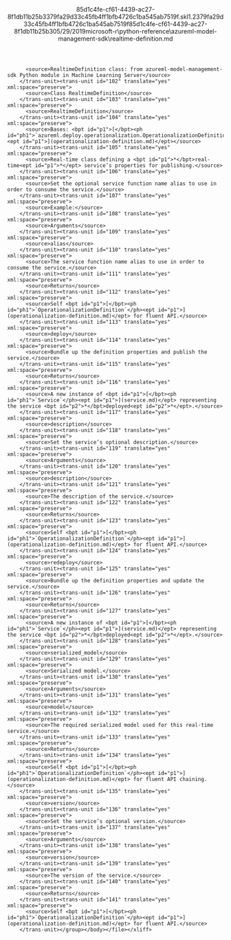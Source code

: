 <?xml version="1.0"?><xliff version="1.2" xmlns="urn:oasis:names:tc:xliff:document:1.2" xmlns:xsi="http://www.w3.org/2001/XMLSchema-instance" xsi:schemaLocation="urn:oasis:names:tc:xliff:document:1.2 xliff-core-1.2-transitional.xsd"><file datatype="xml" original="realtime-definition.md" source-language="en-US" target-language="en-US"><header><tool tool-id="mdxliff" tool-name="mdxliff" tool-version="1.0-8ab897d" tool-company="Microsoft" /><xliffext:skl_file_name xmlns:xliffext="urn:microsoft:content:schema:xliffextensions">85d1c4fe-cf61-4439-ac27-8f1db11b25b3379fa29d33c45fb4ff1bfb4726c1ba545ab7519f.skl</xliffext:skl_file_name><xliffext:version xmlns:xliffext="urn:microsoft:content:schema:xliffextensions">1.2</xliffext:version><xliffext:ms.openlocfilehash xmlns:xliffext="urn:microsoft:content:schema:xliffextensions">379fa29d33c45fb4ff1bfb4726c1ba545ab7519f</xliffext:ms.openlocfilehash><xliffext:ms.sourcegitcommit xmlns:xliffext="urn:microsoft:content:schema:xliffextensions">85d1c4fe-cf61-4439-ac27-8f1db11b25b3</xliffext:ms.sourcegitcommit><xliffext:ms.lasthandoff xmlns:xliffext="urn:microsoft:content:schema:xliffextensions">05/29/2019</xliffext:ms.lasthandoff><xliffext:ms.openlocfilepath xmlns:xliffext="urn:microsoft:content:schema:xliffextensions">microsoft-r\python-reference\azureml-model-management-sdk\realtime-definition.md</xliffext:ms.openlocfilepath></header><body><group id="content" extype="content"><trans-unit id="101" translate="yes" xml:space="preserve" restype="x-metadata">
          <source>RealtimeDefinition class: from azureml-model-management-sdk Python module in Machine Learning Server</source>
        </trans-unit><trans-unit id="102" translate="yes" xml:space="preserve">
          <source>Class RealtimeDefinition</source>
        </trans-unit><trans-unit id="103" translate="yes" xml:space="preserve">
          <source>RealtimeDefinition</source>
        </trans-unit><trans-unit id="104" translate="yes" xml:space="preserve">
          <source>Bases: <bpt id="p1">[</bpt><ph id="ph1">`azureml.deploy.operationalization.OperationalizationDefinition`</ph><ept id="p1">](operationalization-definition.md)</ept></source>
        </trans-unit><trans-unit id="105" translate="yes" xml:space="preserve">
          <source>Real-time class defining a <bpt id="p1">*</bpt>real-time<ept id="p1">*</ept> service’s properties for publishing.</source>
        </trans-unit><trans-unit id="106" translate="yes" xml:space="preserve">
          <source>Set the optional service function name alias to use in order to consume the service.</source>
        </trans-unit><trans-unit id="107" translate="yes" xml:space="preserve">
          <source>Example:</source>
        </trans-unit><trans-unit id="108" translate="yes" xml:space="preserve">
          <source>Arguments</source>
        </trans-unit><trans-unit id="109" translate="yes" xml:space="preserve">
          <source>alias</source>
        </trans-unit><trans-unit id="110" translate="yes" xml:space="preserve">
          <source>The service function name alias to use in order to consume the service.</source>
        </trans-unit><trans-unit id="111" translate="yes" xml:space="preserve">
          <source>Returns</source>
        </trans-unit><trans-unit id="112" translate="yes" xml:space="preserve">
          <source>Self <bpt id="p1">[</bpt><ph id="ph1">`OperationalizationDefinition`</ph><ept id="p1">](operationalization-definition.md)</ept> for fluent API.</source>
        </trans-unit><trans-unit id="113" translate="yes" xml:space="preserve">
          <source>deploy</source>
        </trans-unit><trans-unit id="114" translate="yes" xml:space="preserve">
          <source>Bundle up the definition properties and publish the service.</source>
        </trans-unit><trans-unit id="115" translate="yes" xml:space="preserve">
          <source>Returns</source>
        </trans-unit><trans-unit id="116" translate="yes" xml:space="preserve">
          <source>A new instance of <bpt id="p1">[</bpt><ph id="ph1">`Service`</ph><ept id="p1">](service.md)</ept> representing the service <bpt id="p2">*</bpt>deployed<ept id="p2">*</ept>.</source>
        </trans-unit><trans-unit id="117" translate="yes" xml:space="preserve">
          <source>description</source>
        </trans-unit><trans-unit id="118" translate="yes" xml:space="preserve">
          <source>Set the service’s optional description.</source>
        </trans-unit><trans-unit id="119" translate="yes" xml:space="preserve">
          <source>Arguments</source>
        </trans-unit><trans-unit id="120" translate="yes" xml:space="preserve">
          <source>description</source>
        </trans-unit><trans-unit id="121" translate="yes" xml:space="preserve">
          <source>The description of the service.</source>
        </trans-unit><trans-unit id="122" translate="yes" xml:space="preserve">
          <source>Returns</source>
        </trans-unit><trans-unit id="123" translate="yes" xml:space="preserve">
          <source>Self <bpt id="p1">[</bpt><ph id="ph1">`OperationalizationDefinition`</ph><ept id="p1">](operationalization-definition.md)</ept> for fluent API.</source>
        </trans-unit><trans-unit id="124" translate="yes" xml:space="preserve">
          <source>redeploy</source>
        </trans-unit><trans-unit id="125" translate="yes" xml:space="preserve">
          <source>Bundle up the definition properties and update the service.</source>
        </trans-unit><trans-unit id="126" translate="yes" xml:space="preserve">
          <source>Returns</source>
        </trans-unit><trans-unit id="127" translate="yes" xml:space="preserve">
          <source>A new instance of <bpt id="p1">[</bpt><ph id="ph1">`Service`</ph><ept id="p1">](service.md)</ept> representing the service <bpt id="p2">*</bpt>deployed<ept id="p2">*</ept>.</source>
        </trans-unit><trans-unit id="128" translate="yes" xml:space="preserve">
          <source>serialized_model</source>
        </trans-unit><trans-unit id="129" translate="yes" xml:space="preserve">
          <source>Serialized model.</source>
        </trans-unit><trans-unit id="130" translate="yes" xml:space="preserve">
          <source>Arguments</source>
        </trans-unit><trans-unit id="131" translate="yes" xml:space="preserve">
          <source>model</source>
        </trans-unit><trans-unit id="132" translate="yes" xml:space="preserve">
          <source>The required serialized model used for this real-time service.</source>
        </trans-unit><trans-unit id="133" translate="yes" xml:space="preserve">
          <source>Returns</source>
        </trans-unit><trans-unit id="134" translate="yes" xml:space="preserve">
          <source>Self <bpt id="p1">[</bpt><ph id="ph1">`OperationalizationDefinition`</ph><ept id="p1">](operationalization-definition.md)</ept> for fluent API chaining.</source>
        </trans-unit><trans-unit id="135" translate="yes" xml:space="preserve">
          <source>version</source>
        </trans-unit><trans-unit id="136" translate="yes" xml:space="preserve">
          <source>Set the service’s optional version.</source>
        </trans-unit><trans-unit id="137" translate="yes" xml:space="preserve">
          <source>Arguments</source>
        </trans-unit><trans-unit id="138" translate="yes" xml:space="preserve">
          <source>version</source>
        </trans-unit><trans-unit id="139" translate="yes" xml:space="preserve">
          <source>The version of the service.</source>
        </trans-unit><trans-unit id="140" translate="yes" xml:space="preserve">
          <source>Returns</source>
        </trans-unit><trans-unit id="141" translate="yes" xml:space="preserve">
          <source>Self <bpt id="p1">[</bpt><ph id="ph1">`OperationalizationDefinition`</ph><ept id="p1">](operationalization-definition.md)</ept> for fluent API.</source>
        </trans-unit></group></body></file></xliff>